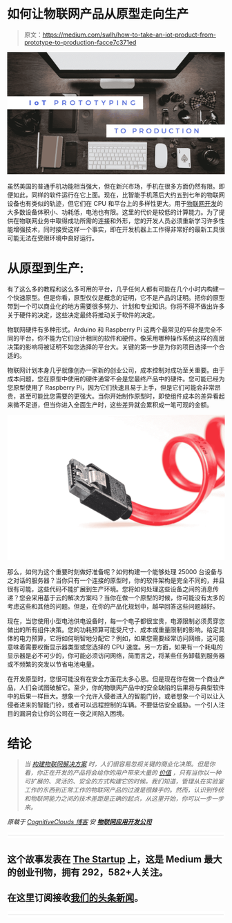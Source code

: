 # 如何让物联网产品从原型走向生产

> 原文：<https://medium.com/swlh/how-to-take-an-iot-product-from-prototype-to-production-facce7c371ed>

![](img/676b0c549ed4e6657d0f339562d92cfb.png)

虽然美国的普通手机功能相当强大，但在新兴市场，手机在很多方面仍然有限。即便如此，同样的软件运行在它上面。现在，比智能手机落后大约五到七年的物联网设备也有类似的轨迹，但它们在 CPU 和平台上的多样性更大。用于[物联网开发](https://www.cognitiveclouds.com/custom-software-development-services/internet-of-things-iot-application-development-company)的大多数设备体积小、功耗低，电池也有限。这里的代价是较低的计算能力。为了提供在物联网业务中取得成功所需的连接和外形，您的开发人员必须重新学习许多性能增强技术，同时接受这样一个事实，即在开发机器上工作得非常好的最新工具很可能无法在受限环境中良好运行。

# 从原型到生产:

有了这么多的教程和这么多可用的平台，几乎任何人都有可能在几个小时内构建一个快速原型。但是你看，原型仅仅是概念的证明，它不是产品的证明。把你的原型带到一个可以商业化的地方需要很多努力、计划和专业知识。你将不得不做出许多关于硬件的决定，这些决定最终将推动关于软件的决定。

物联网硬件有多种形式。Arduino 和 Raspberry Pi 这两个最常见的平台是完全不同的平台，你不能为它们设计相同的软件和硬件。像采用哪种操作系统这样的高层决策的影响将被证明不如您选择的平台大。关键的第一步是为你的项目选择一个合适的。

物联网计划本身几乎就像创办一家新的创业公司，成本控制对成功至关重要。由于成本问题，您在原型中使用的硬件通常不会是您最终产品中的硬件。您可能已经为您原型使用了 Raspberry Pi，因为它们快速且易于上手，但是它们可能会非常昂贵，甚至可能比您需要的更强大。当你开始制作原型时，即使组件成本的差异看起来微不足道，但当你进入全面生产时，这些差异就会累积成一笔可观的金额。

![](img/3acc38fcd3173b6995f9e091d81a5a39.png)

那么，如何为这个重要时刻做好准备呢？如何构建一个能够处理 25000 台设备与之对话的服务器？当你只有一个连接的原型时，你的软件架构是完全不同的，并且很有可能，这些代码不能扩展到生产环境。您将如何处理这些设备之间的消息传递？您会采用基于云的解决方案吗？当你在做一个原型的时候，你可能没有太多的考虑这些和其他的问题。但是，在你的产品化规划中，越早回答这些问题越好。

现在，当您使用小型电池供电设备时，每一个电子都很宝贵，电源限制必须贯穿您做出的所有组件决策。您的功耗预算可能受尺寸、成本或重量限制的影响。给定具体的电力预算，它将如何明智地分配它？例如，如果您需要经常访问网络，这可能意味着需要权衡显示器类型或您选择的 CPU 速度。另一方面，如果有一个耗电的显示器是必不可少的，你可能必须访问网络，简而言之，将某些任务卸载到服务器或不频繁的突发以节省电池电量。

在开发原型时，您很可能没有在安全方面花太多心思。但是现在你在做一个商业产品，人们会试图破解它。至少，你的物联网产品中的安全缺陷的后果将与典型软件中的后果一样巨大。想象一个允许入侵者进入的智能门铃，或者想象一个可以让入侵者进来的智能门铃，或者可以远程控制的车辆。不要低估安全威胁。一个引人注目的漏洞会让你的公司在一夜之间陷入困境。

# 结论

> *当* [*构建物联网解决方案*](https://www.cognitiveclouds.com/custom-software-development-services/internet-of-things-iot-application-development-company) *时，人们很容易忽视关键的商业化决策。但是你看，你正在开发的产品将会给你的用户带来大量的* [*价值*](https://www.datadab.com) *，只有当你以一种可扩展的、灵活的、安全的方式构建它的时候。我们知道，管理从在实验室工作的东西到正常工作的物联网产品的过渡是很棘手的。然而，认识到传统和物联网能力之间的技术差距是正确的起点，从这里开始，你可以一步一步来。*

*原载于* [*CognitiveClouds 博客*](https://www.cognitiveclouds.com/insights/how-to-take-an-iot-product-from-prototype-to-production/) *安* [***物联网应用开发公司***](https://www.cognitiveclouds.com/custom-software-development-services/internet-of-things-iot-application-development-company)

![](img/731acf26f5d44fdc58d99a6388fe935d.png)

## 这个故事发表在 [The Startup](https://medium.com/swlh) 上，这是 Medium 最大的创业刊物，拥有 292，582+人关注。

## 在这里订阅接收[我们的头条新闻](http://growthsupply.com/the-startup-newsletter/)。

![](img/731acf26f5d44fdc58d99a6388fe935d.png)